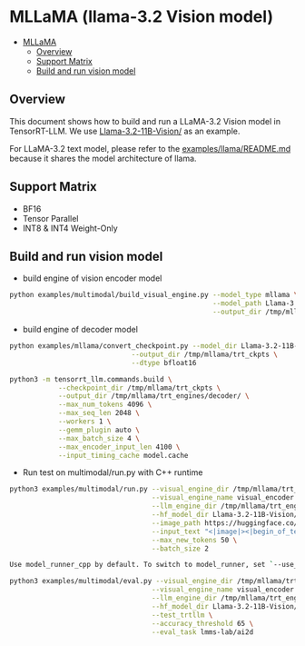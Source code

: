 # MLLaMA (llama-3.2 Vision model)

- [MLLaMA](#mllama-llama-32-vision-model)
  - [Overview](#overview)
  - [Support Matrix](#support-matrix)
  - [Build and run vision model](#build-and-run-vision-model)

## Overview

This document shows how to build and run a LLaMA-3.2 Vision model in TensorRT-LLM. We use [Llama-3.2-11B-Vision/](https://huggingface.co/meta-llama/Llama-3.2-11B-Vision) as an example.

For LLaMA-3.2 text model, please refer to the [examples/llama/README.md](../llama/README.md) because it shares the model architecture of llama.

## Support Matrix
  * BF16
  * Tensor Parallel
  * INT8 & INT4 Weight-Only

## Build and run vision model

* build engine of vision encoder model

```bash
python examples/multimodal/build_visual_engine.py --model_type mllama \
                                                  --model_path Llama-3.2-11B-Vision/ \
                                                  --output_dir /tmp/mllama/trt_engines/encoder/
```

* build engine of decoder model

```bash
python examples/mllama/convert_checkpoint.py --model_dir Llama-3.2-11B-Vision/ \
                              --output_dir /tmp/mllama/trt_ckpts \
                              --dtype bfloat16

python3 -m tensorrt_llm.commands.build \
            --checkpoint_dir /tmp/mllama/trt_ckpts \
            --output_dir /tmp/mllama/trt_engines/decoder/ \
            --max_num_tokens 4096 \
            --max_seq_len 2048 \
            --workers 1 \
            --gemm_plugin auto \
            --max_batch_size 4 \
            --max_encoder_input_len 4100 \
            --input_timing_cache model.cache
```

* Run test on multimodal/run.py with C++ runtime

```bash
python3 examples/multimodal/run.py --visual_engine_dir /tmp/mllama/trt_engines/encoder/ \
                                   --visual_engine_name visual_encoder.engine \
                                   --llm_engine_dir /tmp/mllama/trt_engines/decoder/ \
                                   --hf_model_dir Llama-3.2-11B-Vision/ \
                                   --image_path https://huggingface.co/datasets/huggingface/documentation-images/resolve/0052a70beed5bf71b92610a43a52df6d286cd5f3/diffusers/rabbit.jpg \
                                   --input_text "<|image|><|begin_of_text|>If I had to write a haiku for this one" \
                                   --max_new_tokens 50 \
                                   --batch_size 2

Use model_runner_cpp by default. To switch to model_runner, set `--use_py_session` in the command mentioned above.

python3 examples/multimodal/eval.py --visual_engine_dir /tmp/mllama/trt_engines/encoder/ \
                                   --visual_engine_name visual_encoder.engine \
                                   --llm_engine_dir /tmp/mllama/trt_engines/decoder/ \
                                   --hf_model_dir Llama-3.2-11B-Vision/ \
                                   --test_trtllm \
                                   --accuracy_threshold 65 \
                                   --eval_task lmms-lab/ai2d
```
